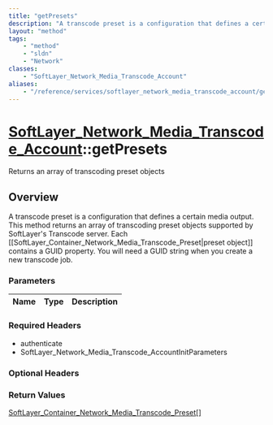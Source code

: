```yaml
---
title: "getPresets"
description: "A transcode preset is a configuration that defines a certain media output. This method returns an array of transcoding p... "
layout: "method"
tags:
    - "method"
    - "sldn"
    - "Network"
classes:
    - "SoftLayer_Network_Media_Transcode_Account"
aliases:
    - "/reference/services/softlayer_network_media_transcode_account/getPresets"
---
```

# [SoftLayer_Network_Media_Transcode_Account](/reference/services/SoftLayer_Network_Media_Transcode_Account)::getPresets

Returns an array of transcoding preset objects


## Overview 
A transcode preset is a configuration that defines a certain media output. This method returns an array of transcoding preset objects supported by SoftLayer's Transcode server. Each [[SoftLayer_Container_Network_Media_Transcode_Preset|preset object]] contains a GUID property. You will need a GUID string when you create a new transcode job. 

### Parameters 
|Name | Type | Description |
| --- | --- | --- |


### Required Headers
* authenticate
* SoftLayer_Network_Media_Transcode_AccountInitParameters

### Optional Headers

### Return Values
<a href='/reference/datatypes/SoftLayer_Container_Network_Media_Transcode_Preset'>SoftLayer_Container_Network_Media_Transcode_Preset[] </a>

